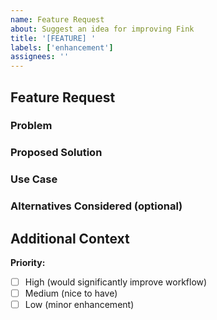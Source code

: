 ```yaml
---
name: Feature Request
about: Suggest an idea for improving Fink
title: '[FEATURE] '
labels: ['enhancement']
assignees: ''
---
```


## Feature Request

### Problem
<!-- What problem does this solve? -->

### Proposed Solution
<!-- What would you like to happen? -->

### Use Case
<!-- When would you use this feature? -->

### Alternatives Considered (optional)
<!-- Any other approaches you've thought about? -->

## Additional Context
<!-- Add any examples, mockups, or references that would help -->

**Priority:**
- [ ] High (would significantly improve workflow)
- [ ] Medium (nice to have)
- [ ] Low (minor enhancement)
